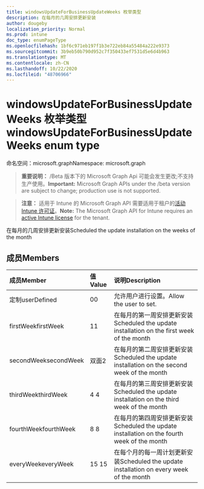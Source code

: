 ```yaml
---
title: windowsUpdateForBusinessUpdateWeeks 枚举类型
description: 在每月的几周安排更新安装
author: dougeby
localization_priority: Normal
ms.prod: intune
doc_type: enumPageType
ms.openlocfilehash: 1bf6c971eb197f1b3e722eb84a55484a222e9373
ms.sourcegitcommit: 3b9eb50b790d952c7f350433ef7531d5e6d4b963
ms.translationtype: MT
ms.contentlocale: zh-CN
ms.lasthandoff: 10/22/2020
ms.locfileid: "48706966"
---
```

# <a name="windowsupdateforbusinessupdateweeks-enum-type"></a><span data-ttu-id="501c9-103">windowsUpdateForBusinessUpdateWeeks 枚举类型</span><span class="sxs-lookup"><span data-stu-id="501c9-103">windowsUpdateForBusinessUpdateWeeks enum type</span></span>

<span data-ttu-id="501c9-104">命名空间：microsoft.graph</span><span class="sxs-lookup"><span data-stu-id="501c9-104">Namespace: microsoft.graph</span></span>

> <span data-ttu-id="501c9-105">**重要说明：** /Beta 版本下的 Microsoft Graph Api 可能会发生更改;不支持生产使用。</span><span class="sxs-lookup"><span data-stu-id="501c9-105">**Important:** Microsoft Graph APIs under the /beta version are subject to change; production use is not supported.</span></span>

> <span data-ttu-id="501c9-106">**注意：** 适用于 Intune 的 Microsoft Graph API 需要适用于租户的[活动 Intune 许可证](https://go.microsoft.com/fwlink/?linkid=839381)。</span><span class="sxs-lookup"><span data-stu-id="501c9-106">**Note:** The Microsoft Graph API for Intune requires an [active Intune license](https://go.microsoft.com/fwlink/?linkid=839381) for the tenant.</span></span>

<span data-ttu-id="501c9-107">在每月的几周安排更新安装</span><span class="sxs-lookup"><span data-stu-id="501c9-107">Scheduled the update installation on the weeks of the month</span></span>

## <a name="members"></a><span data-ttu-id="501c9-108">成员</span><span class="sxs-lookup"><span data-stu-id="501c9-108">Members</span></span>
|<span data-ttu-id="501c9-109">成员</span><span class="sxs-lookup"><span data-stu-id="501c9-109">Member</span></span>|<span data-ttu-id="501c9-110">值</span><span class="sxs-lookup"><span data-stu-id="501c9-110">Value</span></span>|<span data-ttu-id="501c9-111">说明</span><span class="sxs-lookup"><span data-stu-id="501c9-111">Description</span></span>|
|:---|:---|:---|
|<span data-ttu-id="501c9-112">定制</span><span class="sxs-lookup"><span data-stu-id="501c9-112">userDefined</span></span>|<span data-ttu-id="501c9-113">0</span><span class="sxs-lookup"><span data-stu-id="501c9-113">0</span></span>|<span data-ttu-id="501c9-114">允许用户进行设置。</span><span class="sxs-lookup"><span data-stu-id="501c9-114">Allow the user to set.</span></span>|
|<span data-ttu-id="501c9-115">firstWeek</span><span class="sxs-lookup"><span data-stu-id="501c9-115">firstWeek</span></span>|<span data-ttu-id="501c9-116">1</span><span class="sxs-lookup"><span data-stu-id="501c9-116">1</span></span>|<span data-ttu-id="501c9-117">在每月的第一周安排更新安装</span><span class="sxs-lookup"><span data-stu-id="501c9-117">Scheduled the update installation on the first week of the month</span></span>|
|<span data-ttu-id="501c9-118">secondWeek</span><span class="sxs-lookup"><span data-stu-id="501c9-118">secondWeek</span></span>|<span data-ttu-id="501c9-119">双面</span><span class="sxs-lookup"><span data-stu-id="501c9-119">2</span></span>|<span data-ttu-id="501c9-120">在每月的第二周安排更新安装</span><span class="sxs-lookup"><span data-stu-id="501c9-120">Scheduled the update installation on the second week of the month</span></span>|
|<span data-ttu-id="501c9-121">thirdWeek</span><span class="sxs-lookup"><span data-stu-id="501c9-121">thirdWeek</span></span>|<span data-ttu-id="501c9-122">4 </span><span class="sxs-lookup"><span data-stu-id="501c9-122">4</span></span>|<span data-ttu-id="501c9-123">在每月的第三周安排更新安装</span><span class="sxs-lookup"><span data-stu-id="501c9-123">Scheduled the update installation on the third week of the month</span></span>|
|<span data-ttu-id="501c9-124">fourthWeek</span><span class="sxs-lookup"><span data-stu-id="501c9-124">fourthWeek</span></span>|<span data-ttu-id="501c9-125">8 </span><span class="sxs-lookup"><span data-stu-id="501c9-125">8</span></span>|<span data-ttu-id="501c9-126">在每月的第四周安排更新安装</span><span class="sxs-lookup"><span data-stu-id="501c9-126">Scheduled the update installation on the fourth week of the month</span></span>|
|<span data-ttu-id="501c9-127">everyWeek</span><span class="sxs-lookup"><span data-stu-id="501c9-127">everyWeek</span></span>|<span data-ttu-id="501c9-128">15 </span><span class="sxs-lookup"><span data-stu-id="501c9-128">15</span></span>|<span data-ttu-id="501c9-129">在每个月的每一周计划更新安装</span><span class="sxs-lookup"><span data-stu-id="501c9-129">Scheduled the update installation on every week of the month</span></span>|





